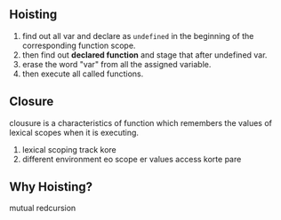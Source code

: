 
## Hoisting

1. find out all var and declare as `undefined` in the beginning of the corresponding function scope.
2. then find out **declared function** and stage that after undefined var.
3. erase the word "var" from all the assigned variable.
4. then execute all called functions.


## Closure

clousure is a characteristics of function which remembers the values of lexical scopes when it is executing.
1. lexical scoping track kore
2. different environment eo scope er values access korte pare

## Why Hoisting?

mutual redcursion
